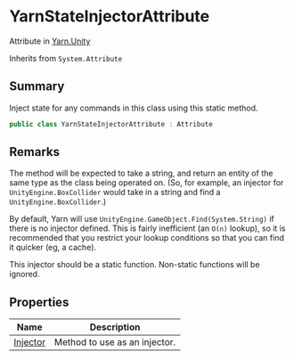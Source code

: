 # YarnStateInjectorAttribute

Attribute in [Yarn.Unity](yarn.unity.md)

Inherits from `System.Attribute`

## Summary

Inject state for any commands in this class using this static method.

```csharp
public class YarnStateInjectorAttribute : Attribute
```

## Remarks

The method will be expected to take a string, and return an entity of the same type as the class being operated on. (So, for example, an injector for `UnityEngine.BoxCollider` would take in a string and find a `UnityEngine.BoxCollider`.)

By default, Yarn will use `UnityEngine.GameObject.Find(System.String)` if there is no injector defined. This is fairly inefficient (an `O(n)` lookup), so it is recommended that you restrict your lookup conditions so that you can find it quicker (eg, a cache).

This injector should be a static function. Non-static functions will be ignored.

## Properties

| Name                                                          | Description                   |
| ------------------------------------------------------------- | ----------------------------- |
| [Injector](yarn.unity.yarnstateinjectorattribute.injector.md) | Method to use as an injector. |
